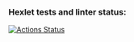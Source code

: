 ### Hexlet tests and linter status:
[![Actions Status](https://github.com/BlackYoshi491/frontend-project-44/actions/workflows/hexlet-check.yml/badge.svg)](https://github.com/BlackYoshi491/frontend-project-44/actions)

